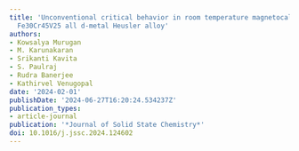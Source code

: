 ```yaml
---
title: 'Unconventional critical behavior in room temperature magnetocaloric material:
  Fe30Cr45V25 all d-metal Heusler alloy'
authors:
- Kowsalya Murugan
- M. Karunakaran
- Srikanti Kavita
- S. Paulraj
- Rudra Banerjee
- Kathirvel Venugopal
date: '2024-02-01'
publishDate: '2024-06-27T16:20:24.534237Z'
publication_types:
- article-journal
publication: '*Journal of Solid State Chemistry*'
doi: 10.1016/j.jssc.2024.124602
---
```

